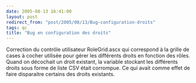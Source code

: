 ```yaml
---
date: 2005-08-13 16:41:00
layout: post
redirect_from: "post/2005/08/13/Bug-configuration-droits"
tags: qc
title: "Bug en configuration des droits"
---
```


Correction du contrôle utilisateur RoleGrid.ascx qui correspond à la grille
de cases à cocher utilisée pour gérer les différents droits en fonction des
rôles. Quand on décochait un droit existant, la variable stockant les
différents droits sous forme de liste CSV était corrompue. Ce qui avait comme
effet de faire disparaitre certains des droits existants.
